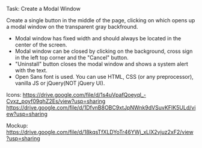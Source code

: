 Task: Create a Modal Window

Create a single button in the middle of the page, clicking on which opens up a modal window on the transparent gray backfround. 
- Modal window has fixed width and should always be located in the center of the screen.
- Modal window can be closed by clicking on the background, cross sign in the left top corner and the "Cancel" button.
- "Uninstall" button closes the modal window and shows a system alert with the text.
- Open Sans font is used.
You can use HTML, CSS (or any preprocessor), vanilla JS or jQuery(NOT jQuery UI).

Icons:
https://drive.google.com/file/d/1s4uVpafQoeyql_-Cvxz_poyf09qhZ2Es/view?usp=sharing
https://drive.google.com/file/d/1DfvnB8OBC9xtJpNWnk9dVSuvKFIK5ULd/view?usp=sharing

Mockup:
https://drive.google.com/file/d/18kqsTfXLDYoTr46YWj_xLlX2vjuz2xF2/view?usp=sharing
